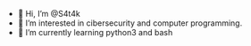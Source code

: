 - 👋 Hi, I’m @S4t4k
- 👀 I’m interested in cibersecurity and computer programming.
- 🌱 I’m currently learning python3 and bash
<!---
S4t4k/S4t4k is a ✨ special ✨ repository because its `README.md` (this file) appears on your GitHub profile.
You can click the Preview link to take a look at your changes.
--->
